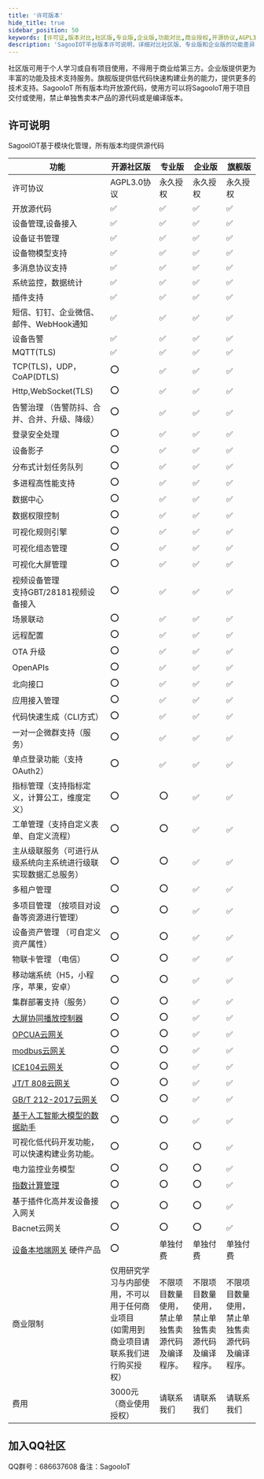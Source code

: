 ```yaml
---
title: '许可版本'
hide_title: true
sidebar_position: 50
keywords: [许可证,版本对比,社区版,专业版,企业版,功能对比,商业授权,开源协议,AGPL3.0,物联网平台版本]
description: 'SagooIOT平台版本许可说明，详细对比社区版、专业版和企业版的功能差异，帮助用户选择合适的授权版本。'
---
```


社区版可用于个人学习或自有项目使用，不得用于商业给第三方。企业版提供更为丰富的功能及技术支持服务。旗舰版提供低代码快速构建业务的能力，提供更多的技术支持。SagooIoT 所有版本均开放源代码，使用方可以将SagooIoT用于项目交付或使用，禁止单独售卖本产品的源代码或是编译版本。

## 许可说明

SagooIOT基于模块化管理，所有版本均提供源代码

| 功能                                                   | 开源社区版                                               | 专业版                    | 企业版                      | 旗舰版                 |
|------------------------------------------------------|-----------------------------------------------------|------------------------|--------------------------|------------------------------------------------------|
| 许可协议                                                 | AGPL3.0协议                                           | 永久授权	                  | 永久授权	                    | 永久授权	                |
| 开放源代码                                                | ✅                                                   | ✅                      | ✅                        | ✅                       |
| 设备管理,设备接入                                            | ✅                                                   | ✅                      | ✅                        | ✅                       |
| 设备证书管理                                               | ✅                                                   | ✅                      | ✅                        | ✅                       |
| 设备物模型支持                                              | ✅                                                   | ✅                      | ✅                        | ✅                       |
| 多消息协议支持                                              | ✅                                                   | ✅                      | ✅                        | ✅                       |
| 系统监控，数据统计                                            | ✅                                                   | ✅                      | ✅                        | ✅                       |
| 插件支持                                                 | ✅                                                   | ✅                      | ✅                        | ✅                       |
| 短信、钉钉、企业微信、邮件、WebHook通知                              | ✅                                                   | ✅                      | ✅                    | ✅                   |
| 设备告警                                                 | ✅                                                   | ✅                      | ✅                        | ✅                       |
| MQTT(TLS)                                            | ✅                                                   | ✅                      | ✅                        | ✅                       |
| TCP(TLS)，UDP，CoAP(DTLS)                              | ⭕                                                   | ✅                      | ✅                        | ✅                       |
| Http,WebSocket(TLS)                                  | ⭕                                                   | ✅                      | ✅                        | ✅                       |
| 告警治理 （告警防抖、合并、合并、升级、降级）                              | ⭕                                                   | ✅                      | ✅     | ✅    |
| 登录安全处理                                               |  ⭕                                                  | ✅                      | ✅                        | ✅                       |
| 设备影子                                                 |  ⭕                                                  | ✅                      | ✅                        | ✅                       |
| 分布式计划任务队列                                            | ⭕                                                   | ✅                      | ✅                        | ✅                       |
| 多进程高性能支持                                             | ⭕                                                   | ✅                      | ✅                        | ✅                       |
| 数据中心                                                 | ⭕                                                   | ✅                      | ✅                        | ✅                       |
| 数据权限控制                                               | ⭕                                                   | ✅                      | ✅                        | ✅                       |
| 可视化规则引擎                                              | ⭕                                                   | ✅                      | ✅                        | ✅                       |
| 可视化组态管理                                              | ⭕                                                   | ✅                      | ✅                        | ✅                       |
| 可视化大屏管理                                              | ⭕                                                   | ✅                      | ✅                        | ✅                       |
| 视频设备管理<br/>支持GBT/28181视频设备接入                         | ⭕                                                   | ✅                      | ✅                        | ✅                       |
| 场景联动                                                 | ⭕                                                   | ✅                      | ✅                        | ✅                       |
| 远程配置                                                 | ⭕                                                   | ✅                      | ✅                        | ✅                       |
| OTA 升级                                               | ⭕                                                   | ✅                      | ✅                        | ✅                       |
| OpenAPIs                                             | ⭕                                                   | ✅                      | ✅                        | ✅                       |
| 北向接口                                                 | ⭕                                                   | ✅                      | ✅                        | ✅                       |
| 应用接入管理                                               | ⭕                                                   |  ✅                       | ✅                        | ✅                       |
| 代码快速生成（CLI方式）                                        | ⭕                                                   | ✅                      | ✅                        | ✅                       |
| 一对一企微群支持（服务）                                         | ⭕                                                   | ✅                      | ✅                        | ✅                       |
| 单点登录功能（支持OAuth2）                                     | ⭕                                                   | ✅                       | ✅                        | ✅                       |
| 指标管理（支持指标定义，计算公工，维度定义）                         | ⭕                                                   | ⭕                       | ✅                        | ✅                       |
| 工单管理（支持自定义表单、自定义流程）                                  | ⭕                                                   | ⭕                       | ✅                        | ✅                       |
| 主从级联服务（可进行从级系统向主系统进行级联实现数据汇总服务）                      | ⭕                                                   | ⭕                       | ✅                        | ✅                       |
| 多租户管理                                                | ⭕                                                   | ⭕                      | ✅                        | ✅                       |
| 多项目管理 （按项目对设备等资源进行管理）                                | ⭕                                                   | ⭕                      | ✅                        | ✅                       |
| 设备资产管理 （可自定义资产属性）                                    | ⭕                                                   | ⭕                      | ✅                        | ✅                       |
| 物联卡管理 （电信）                                           | ⭕                                                   | ⭕                      | ✅                        | ✅                       |
| 移动端系统（H5，小程序，苹果，安卓）                                  | ⭕                                                   | ⭕                      | ✅                        | ✅                       |
| 集群部署支持（服务）                                           | ⭕                                                   | ⭕                       | ✅                        | ✅                       |
| [大屏协同播放控制器](/enterprise/lsc/)                        | ⭕                                                   | ⭕                      | ✅                        | ✅                       |
| [OPCUA云网关](/enterprise/gateway/opcua)                | ⭕                                                   | ⭕                      | ✅                        | ✅                       |
| [modbus云网关](/enterprise/gateway/modbus)              | ⭕                                                   | ⭕                      | ✅                        | ✅                       |
| [ICE104云网关](/enterprise/gateway/ice104/)             | ⭕                                                   | ⭕                      | ✅                        | ✅                       |
| [JT/T 808云网关](/enterprise/gateway/jt808)             | ⭕                                                   | ⭕                      | ✅                        | ✅                       |
| [GB/T 212-2017云网关](/enterprise/gateway/gbt212)       | ⭕                                                   | ⭕                      | ✅                        | ✅                       |
| [基于人工智能大模型的数据助手](/enterprise/experiment/agents)      | ⭕                                                   | ⭕                      | ✅                        | ✅                       |
| 可视化低代码开发功能，可以快速构建业务功能。                               | ⭕ | ⭕ | ⭕ | ✅ |
| 电力监控业务模型                                             | ⭕                                                            | ⭕                                                | ⭕                                                | ✅ |
| [指数计算管理](/enterprise/totalIndex/)                    | ⭕                                                            | ⭕                                                | ⭕                                                | ✅ |
| 基于插件化高并发设备接入网关                                       | ⭕ | ⭕ | ⭕ | ✅ |
| Bacnet云网关                                            | ⭕ | ⭕ | ⭕ | ✅ |
| [设备本地端网关](/enterprise/gateway/gw) 硬件产品               | ⭕                                                   | 单独付费                   | 单独付费                     | 单独付费                 |
| 商业限制                                                 | 仅用研究学习与内部使用，不可以用于任何商业项目 <br />(如需用到商业项目请联系我们进行购买授权） | 不限项目数量使用，禁止单独售卖源代码及编译程序。 | 不限项目数量使用，禁止单独售卖源代码及编译程序。 | 不限项目数量使用，禁止单独售卖源代码及编译程序。 |
| 费用                                                   | 3000元（商业使用授权）                                       | 请联系我们                  | 请联系我们                    | 请联系我们               |


## 加入QQ社区
QQ群号：686637608
备注：SagooIoT
